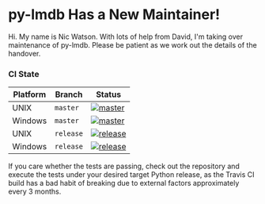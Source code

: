 
# py-lmdb Has a New Maintainer!

Hi.  My name is Nic Watson.   With lots of help from David, I'm taking over maintenance of py-lmdb.  Please be patient as we work out the details of the handover.

### CI State

| Platform | Branch | Status |
| -------- | ------ | ------ |
| UNIX | ``master`` | [![master](https://travis-ci.org/dw/py-lmdb.png?branch=master)](https://travis-ci.org/dw/py-lmdb/branches) |
| Windows | ``master`` | [![master](https://ci.appveyor.com/api/projects/status/cx2sau39bufi3t0t/branch/master?svg=true)](https://ci.appveyor.com/project/dw/py-lmdb/branch/master) |
| UNIX | ``release`` | [![release](https://travis-ci.org/dw/py-lmdb.png?branch=release)](https://travis-ci.org/dw/py-lmdb/branches) |
| Windows | ``release`` | [![release](https://ci.appveyor.com/api/projects/status/cx2sau39bufi3t0t/branch/release?svg=true)](https://ci.appveyor.com/project/dw/py-lmdb/branch/release) |

If you care whether the tests are passing, check out the repository and execute
the tests under your desired target Python release, as the Travis CI build has
a bad habit of breaking due to external factors approximately every 3 months.
